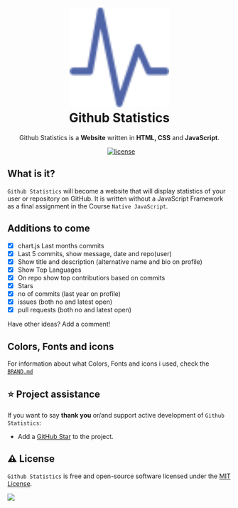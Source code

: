 <h1 align="center">
  <img src="website/images/icon.svg" width="224px"/><br/>
  Github Statistics
</h1>
<p align="center">Github Statistics is a <b>Website</b> written in <b>HTML, CSS</b> and <b>JavaScript</b>.

<p align="center"><a href="https://nodejs.org/en/" target="_blank"></a>&nbsp;
<a href="https://github.com/linusromland/Velody/blob/master/LICENSE"><img src="https://img.shields.io/badge/license-MIT-red?style=for-the-badge&logo=none" alt="license" /></a></p>

## What is it?

`Github Statistics` will become a website that will display statistics of your user or repository on GitHub.
It is written without a JavaScript Framework as a final assignment in the Course `Native JavaScript`.

## Additions to come

-   [x] chart.js Last months commits
-   [x] Last 5 commits, show message, date and repo(user)
-   [x] Show title and description (alternative name and bio on profile)
-   [x] Show Top Languages
-   [x] On repo show top contributiors based on commits
-   [x] Stars
-   [x] no of commits (last year on profile)
-   [x] issues (both no and latest open)
-   [x] pull requests (both no and latest open)

Have other ideas? Add a comment!

## Colors, Fonts and icons

For information about what Colors, Fonts and icons i used, check the [`BRAND.md`](BRAND.md)

## ⭐️ Project assistance

If you want to say **thank you** or/and support active development of `Github Statistics`:

-   Add a [GitHub Star](https://github.com/linusromland-ITHS/Native-JavaScript-Laboration-2) to the project.

## ⚠️ License

`Github Statistics` is free and open-source software licensed under the [MIT License](https://github.com/linusromland-ITHS/Native-JavaScript-Laboration-2/blob/master/LICENSE).

<a href="https://hits.seeyoufarm.com"><img src="https://hits.seeyoufarm.com/api/count/incr/badge.svg?url=https%3A%2F%2Fgithub.com%2Flinusromland%2FGithubStats&count_bg=%2379C83D&title_bg=%23555555&icon=&icon_color=%23E7E7E7&title=views&edge_flat=true"/></a>
